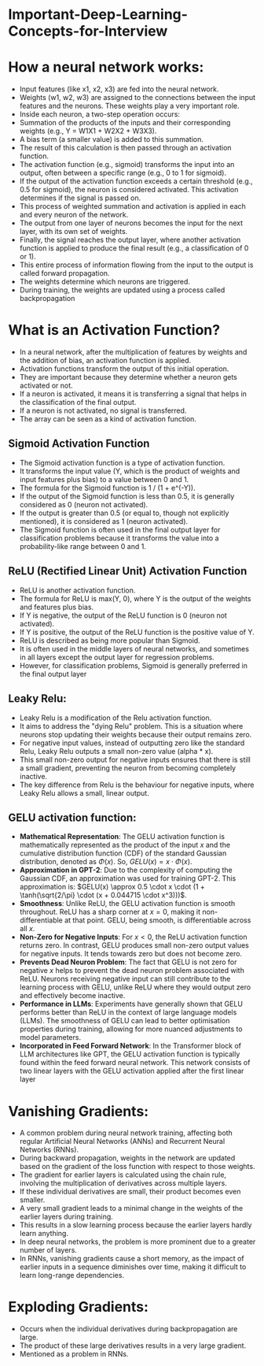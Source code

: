 # Important-Deep-Learning-Concepts-for-Interview
# How a neural network works:
* Input features (like x1, x2, x3) are fed into the neural network.
* Weights (w1, w2, w3) are assigned to the connections between the input features and the neurons. These weights play a very important role.
* Inside each neuron, a two-step operation occurs:
* Summation of the products of the inputs and their corresponding weights (e.g., Y = W1X1 + W2X2 + W3X3).
* A bias term (a smaller value) is added to this summation.
* The result of this calculation is then passed through an activation function.
* The activation function (e.g., sigmoid) transforms the input into an output, often between a specific range (e.g., 0 to 1 for sigmoid).
* If the output of the activation function exceeds a certain threshold (e.g., 0.5 for sigmoid), the neuron is considered activated. This activation determines if the signal is passed on.
* This process of weighted summation and activation is applied in each and every neuron of the network.
* The output from one layer of neurons becomes the input for the next layer, with its own set of weights.
* Finally, the signal reaches the output layer, where another activation function is applied to produce the final result (e.g., a classification of 0 or 1).
* This entire process of information flowing from the input to the output is called forward propagation.
* The weights determine which neurons are triggered.
* During training, the weights are updated using a process called backpropagation

# What is an Activation Function?
* In a neural network, after the multiplication of features by weights and the addition of bias, an activation function is applied.
* Activation functions transform the output of this initial operation.
* They are important because they determine whether a neuron gets activated or not.
* If a neuron is activated, it means it is transferring a signal that helps in the classification of the final output.
* If a neuron is not activated, no signal is transferred.
* The array can be seen as a kind of activation function.
## Sigmoid Activation Function
* The Sigmoid activation function is a type of activation function.
* It transforms the input value (Y, which is the product of weights and input features plus bias) to a value between 0 and 1.
* The formula for the Sigmoid function is 1 / (1 + e^(-Y)).
* If the output of the Sigmoid function is less than 0.5, it is generally considered as 0 (neuron not activated).
* If the output is greater than 0.5 (or equal to, though not explicitly mentioned), it is considered as 1 (neuron activated).
* The Sigmoid function is often used in the final output layer for classification problems because it transforms the value into a probability-like range between 0 and 1.
  
## ReLU (Rectified Linear Unit) Activation Function
* ReLU is another activation function.
* The formula for ReLU is max(Y, 0), where Y is the output of the weights and features plus bias.
* If Y is negative, the output of the ReLU function is 0 (neuron not activated).
* If Y is positive, the output of the ReLU function is the positive value of Y.
* ReLU is described as being more popular than Sigmoid.
* It is often used in the middle layers of neural networks, and sometimes in all layers except the output layer for regression problems.
* However, for classification problems, Sigmoid is generally preferred in the final output layer
## Leaky Relu:
* Leaky Relu is a modification of the Relu activation function.
* It aims to address the "dying Relu" problem. This is a situation where neurons stop updating their weights because their output remains zero.
* For negative input values, instead of outputting zero like the standard Relu, Leaky Relu outputs a small non-zero value (alpha * x).
* This small non-zero output for negative inputs ensures that there is still a small gradient, preventing the neuron from becoming completely inactive.
* The key difference from Relu is the behaviour for negative inputs, where Leaky Relu allows a small, linear output.
 ## GELU activation function:
* **Mathematical Representation**: The GELU activation function is mathematically represented as the product of the input $x$ and the cumulative distribution function (CDF) of the standard Gaussian distribution, denoted as $\Phi(x)$. So, $GELU(x) = x \cdot \Phi(x)$.
* **Approximation in GPT-2**: Due to the complexity of computing the Gaussian CDF, an approximation was used for training GPT-2. This approximation is: $GELU(x) \approx 0.5 \cdot x \cdot (1 + \tanh(\sqrt{2/\pi} \cdot (x + 0.044715 \cdot x^3)))$.
* **Smoothness**: Unlike ReLU, the GELU activation function is smooth throughout. ReLU has a sharp corner at $x=0$, making it non-differentiable at that point. GELU, being smooth, is differentiable across all $x$.
* **Non-Zero for Negative Inputs**: For $x < 0$, the ReLU activation function returns zero. In contrast, GELU produces small non-zero output values for negative inputs. It tends towards zero but does not become zero.
* **Prevents Dead Neuron Problem**: The fact that GELU is not zero for negative $x$ helps to prevent the dead neuron problem associated with ReLU. Neurons receiving negative input can still contribute to the learning process with GELU, unlike ReLU where they would output zero and effectively become inactive.
* **Performance in LLMs**: Experiments have generally shown that GELU performs better than ReLU in the context of large language models (LLMs). The smoothness of GELU can lead to better optimisation properties during training, allowing for more nuanced adjustments to model parameters.
* **Incorporated in Feed Forward Network**: In the Transformer block of LLM architectures like GPT, the GELU activation function is typically found within the feed forward neural network. This network consists of two linear layers with the GELU activation applied after the first linear layer

# Vanishing Gradients:
* A common problem during neural network training, affecting both regular Artificial Neural Networks (ANNs) and Recurrent Neural Networks (RNNs).
* During backward propagation, weights in the network are updated based on the gradient of the loss function with respect to those weights.
* The gradient for earlier layers is calculated using the chain rule, involving the multiplication of derivatives across multiple layers.
* If these individual derivatives are small, their product becomes even smaller.
* A very small gradient leads to a minimal change in the weights of the earlier layers during training.
* This results in a slow learning process because the earlier layers hardly learn anything.
* In deep neural networks, the problem is more prominent due to a greater number of layers.
* In RNNs, vanishing gradients cause a short memory, as the impact of earlier inputs in a sequence diminishes over time, making it difficult to learn long-range dependencies.
# Exploding Gradients:
* Occurs when the individual derivatives during backpropagation are large.
* The product of these large derivatives results in a very large gradient.
* Mentioned as a problem in RNNs.
